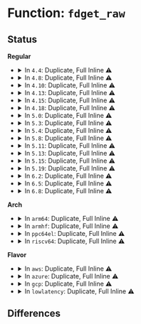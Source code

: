 # Function: <code>fdget_raw</code>

## Status
<b>Regular</b>
<ul>
<li>
<details>
<summary>In <code>4.4</code>: Duplicate, Full Inline ⚠️</summary>

**Collision:** Static Duplication

**Inline:** Full

**Transformation:** False

**Instances:**

```
In fs/open.c (ffffffff8120acd0)
Location: include/linux/file.h:59
Inline: True
Inline callers:
  - fs/open.c:SyS_fchdir
```
```
In fs/stat.c (ffffffff81211535)
Location: include/linux/file.h:59
Inline: True
Inline callers:
  - fs/stat.c:vfs_fstat
```
```
In fs/namei.c (ffffffff81218fd0)
Location: include/linux/file.h:59
Inline: True
Inline callers:
  - fs/namei.c:path_init
```
```
In fs/fcntl.c (ffffffff8121ee3f)
Location: include/linux/file.h:59
Inline: True
Inline callers:
  - fs/fcntl.c:SyS_fcntl
```
```
In fs/statfs.c (ffffffff81241c85)
Location: include/linux/file.h:59
Inline: True
Inline callers:
  - fs/statfs.c:fd_statfs
```
</details>
</li>
<li>
<details>
<summary>In <code>4.8</code>: Duplicate, Full Inline ⚠️</summary>

**Collision:** Static Duplication

**Inline:** Full

**Transformation:** False

**Instances:**

```
In fs/open.c (ffffffff81230980)
Location: include/linux/file.h:60
Inline: True
Inline callers:
  - fs/open.c:SyS_fchdir
```
```
In fs/stat.c (ffffffff81237fe5)
Location: include/linux/file.h:60
Inline: True
Inline callers:
  - fs/stat.c:vfs_fstat
```
```
In fs/namei.c (ffffffff8123dffd)
Location: include/linux/file.h:60
Inline: True
Inline callers:
  - fs/namei.c:path_init
```
```
In fs/fcntl.c (ffffffff812467cf)
Location: include/linux/file.h:60
Inline: True
Inline callers:
  - fs/fcntl.c:SyS_fcntl
```
```
In fs/statfs.c (ffffffff81269fd5)
Location: include/linux/file.h:60
Inline: True
Inline callers:
  - fs/statfs.c:fd_statfs
```
</details>
</li>
<li>
<details>
<summary>In <code>4.10</code>: Duplicate, Full Inline ⚠️</summary>

**Collision:** Static Duplication

**Inline:** Full

**Transformation:** False

**Instances:**

```
In fs/open.c (ffffffff81242f30)
Location: include/linux/file.h:60
Inline: True
Inline callers:
  - fs/open.c:SyS_fchdir
```
```
In fs/stat.c (ffffffff8124aca5)
Location: include/linux/file.h:60
Inline: True
Inline callers:
  - fs/stat.c:vfs_fstat
```
```
In fs/namei.c (ffffffff81250ddd)
Location: include/linux/file.h:60
Inline: True
Inline callers:
  - fs/namei.c:path_init
```
```
In fs/fcntl.c (ffffffff812597bf)
Location: include/linux/file.h:60
Inline: True
Inline callers:
  - fs/fcntl.c:SyS_fcntl
```
```
In fs/statfs.c (ffffffff8127cf85)
Location: include/linux/file.h:60
Inline: True
Inline callers:
  - fs/statfs.c:fd_statfs
```
</details>
</li>
<li>
<details>
<summary>In <code>4.13</code>: Duplicate, Full Inline ⚠️</summary>

**Collision:** Static Duplication

**Inline:** Full

**Transformation:** False

**Instances:**

```
In fs/open.c (ffffffff8124e690)
Location: include/linux/file.h:60
Inline: True
Inline callers:
  - fs/open.c:SyS_fchdir
```
```
In fs/stat.c (ffffffff81256787)
Location: include/linux/file.h:60
Inline: True
Inline callers:
  - fs/stat.c:vfs_statx_fd
```
```
In fs/namei.c (ffffffff8125c530)
Location: include/linux/file.h:60
Inline: True
Inline callers:
  - fs/namei.c:path_init
```
```
In fs/fcntl.c (ffffffff8126639a)
Location: include/linux/file.h:60
Inline: True
Inline callers:
  - fs/fcntl.c:compat_SyS_fcntl
  - fs/fcntl.c:SyS_fcntl
```
```
In fs/statfs.c (ffffffff8128a935)
Location: include/linux/file.h:60
Inline: True
Inline callers:
  - fs/statfs.c:fd_statfs
```
</details>
</li>
<li>
<details>
<summary>In <code>4.15</code>: Duplicate, Full Inline ⚠️</summary>

**Collision:** Static Duplication

**Inline:** Full

**Transformation:** False

**Instances:**

```
In fs/open.c (ffffffff81270610)
Location: include/linux/file.h:61
Inline: True
Inline callers:
  - fs/open.c:SyS_fchdir
```
```
In fs/stat.c (ffffffff812789d7)
Location: include/linux/file.h:61
Inline: True
Inline callers:
  - fs/stat.c:vfs_statx_fd
```
```
In fs/namei.c (ffffffff8127e999)
Location: include/linux/file.h:61
Inline: True
Inline callers:
  - fs/namei.c:path_init
```
```
In fs/fcntl.c (ffffffff81288c5a)
Location: include/linux/file.h:61
Inline: True
Inline callers:
  - fs/fcntl.c:compat_SyS_fcntl
  - fs/fcntl.c:SyS_fcntl
```
```
In fs/statfs.c (ffffffff812ad655)
Location: include/linux/file.h:61
Inline: True
Inline callers:
  - fs/statfs.c:fd_statfs
```
</details>
</li>
<li>
<details>
<summary>In <code>4.18</code>: Duplicate, Full Inline ⚠️</summary>

**Collision:** Static Duplication

**Inline:** Full

**Transformation:** False

**Instances:**

```
In fs/open.c (ffffffff812949f5)
Location: include/linux/file.h:61
Inline: True
Inline callers:
  - fs/open.c:__ia32_sys_fchdir
  - fs/open.c:__x64_sys_fchdir
```
```
In fs/stat.c (ffffffff8129f313)
Location: include/linux/file.h:61
Inline: True
Inline callers:
  - fs/stat.c:vfs_statx_fd
```
```
In fs/namei.c (ffffffff812a7791)
Location: include/linux/file.h:61
Inline: True
Inline callers:
  - fs/namei.c:path_init
```
```
In fs/fcntl.c (ffffffff812aee4d)
Location: include/linux/file.h:61
Inline: True
Inline callers:
  - fs/fcntl.c:do_compat_fcntl64
  - fs/fcntl.c:__ia32_sys_fcntl
  - fs/fcntl.c:__x64_sys_fcntl
```
```
In fs/statfs.c (ffffffff812d5385)
Location: include/linux/file.h:61
Inline: True
Inline callers:
  - fs/statfs.c:fd_statfs
```
</details>
</li>
<li>
<details>
<summary>In <code>5.0</code>: Duplicate, Full Inline ⚠️</summary>

**Collision:** Static Duplication

**Inline:** Full

**Transformation:** False

**Instances:**

```
In fs/open.c (ffffffff812a94a5)
Location: include/linux/file.h:63
Inline: True
Inline callers:
  - fs/open.c:__ia32_sys_fchdir
  - fs/open.c:__x64_sys_fchdir
```
```
In fs/stat.c (ffffffff812b42f3)
Location: include/linux/file.h:63
Inline: True
Inline callers:
  - fs/stat.c:vfs_statx_fd
```
```
In fs/namei.c (ffffffff812bc83a)
Location: include/linux/file.h:63
Inline: True
Inline callers:
  - fs/namei.c:path_init
```
```
In fs/fcntl.c (ffffffff812c3f3e)
Location: include/linux/file.h:63
Inline: True
Inline callers:
  - fs/fcntl.c:do_compat_fcntl64
  - fs/fcntl.c:__ia32_sys_fcntl
  - fs/fcntl.c:__x64_sys_fcntl
```
```
In fs/statfs.c (ffffffff812ea6a5)
Location: include/linux/file.h:63
Inline: True
Inline callers:
  - fs/statfs.c:fd_statfs
```
</details>
</li>
<li>
<details>
<summary>In <code>5.3</code>: Duplicate, Full Inline ⚠️</summary>

**Collision:** Static Duplication

**Inline:** Full

**Transformation:** False

**Instances:**

```
In fs/open.c (ffffffff812c5c05)
Location: include/linux/file.h:65
Inline: True
Inline callers:
  - fs/open.c:__ia32_sys_fchdir
  - fs/open.c:__x64_sys_fchdir
```
```
In fs/stat.c (ffffffff812d1062)
Location: include/linux/file.h:65
Inline: True
Inline callers:
  - fs/stat.c:vfs_statx_fd
```
```
In fs/namei.c (ffffffff812d9318)
Location: include/linux/file.h:65
Inline: True
Inline callers:
  - fs/namei.c:path_init
```
```
In fs/fcntl.c (ffffffff812e093e)
Location: include/linux/file.h:65
Inline: True
Inline callers:
  - fs/fcntl.c:do_compat_fcntl64
  - fs/fcntl.c:__ia32_sys_fcntl
  - fs/fcntl.c:__x64_sys_fcntl
```
```
In fs/statfs.c (ffffffff81309115)
Location: include/linux/file.h:65
Inline: True
Inline callers:
  - fs/statfs.c:fd_statfs
```
</details>
</li>
<li>
<details>
<summary>In <code>5.4</code>: Duplicate, Full Inline ⚠️</summary>

**Collision:** Static Duplication

**Inline:** Full

**Transformation:** False

**Instances:**

```
In fs/open.c (ffffffff812d7615)
Location: include/linux/file.h:65
Inline: True
Inline callers:
  - fs/open.c:__ia32_sys_fchdir
  - fs/open.c:__x64_sys_fchdir
```
```
In fs/stat.c (ffffffff812e2bf2)
Location: include/linux/file.h:65
Inline: True
Inline callers:
  - fs/stat.c:vfs_statx_fd
```
```
In fs/namei.c (ffffffff812eae28)
Location: include/linux/file.h:65
Inline: True
Inline callers:
  - fs/namei.c:path_init
```
```
In fs/fcntl.c (ffffffff812f23ee)
Location: include/linux/file.h:65
Inline: True
Inline callers:
  - fs/fcntl.c:do_compat_fcntl64
  - fs/fcntl.c:__ia32_sys_fcntl
  - fs/fcntl.c:__x64_sys_fcntl
```
```
In fs/statfs.c (ffffffff8131c185)
Location: include/linux/file.h:65
Inline: True
Inline callers:
  - fs/statfs.c:fd_statfs
```
</details>
</li>
<li>
<details>
<summary>In <code>5.8</code>: Duplicate, Full Inline ⚠️</summary>

**Collision:** Static Duplication

**Inline:** Full

**Transformation:** False

**Instances:**

```
In fs/open.c (ffffffff8130d7c5)
Location: include/linux/file.h:67
Inline: True
Inline callers:
  - fs/open.c:__ia32_sys_fchdir
  - fs/open.c:__x64_sys_fchdir
```
```
In fs/stat.c (ffffffff8131aec6)
Location: include/linux/file.h:67
Inline: True
Inline callers:
  - fs/stat.c:vfs_statx_fd
```
```
In fs/namei.c (ffffffff81322b69)
Location: include/linux/file.h:67
Inline: True
Inline callers:
  - fs/namei.c:path_init
```
```
In fs/fcntl.c (ffffffff8132a60e)
Location: include/linux/file.h:67
Inline: True
Inline callers:
  - fs/fcntl.c:do_compat_fcntl64
  - fs/fcntl.c:__ia32_sys_fcntl
  - fs/fcntl.c:__x64_sys_fcntl
```
```
In fs/statfs.c (ffffffff81355e95)
Location: include/linux/file.h:67
Inline: True
Inline callers:
  - fs/statfs.c:fd_statfs
```
</details>
</li>
<li>
<details>
<summary>In <code>5.11</code>: Duplicate, Full Inline ⚠️</summary>

**Collision:** Static Duplication

**Inline:** Full

**Transformation:** False

**Instances:**

```
In fs/open.c (ffffffff81319aa5)
Location: include/linux/file.h:68
Inline: True
Inline callers:
  - fs/open.c:__ia32_sys_fchdir
  - fs/open.c:__x64_sys_fchdir
```
```
In fs/stat.c (ffffffff81326615)
Location: include/linux/file.h:68
Inline: True
Inline callers:
  - fs/stat.c:vfs_fstat
```
```
In fs/namei.c (ffffffff8132e13d)
Location: include/linux/file.h:68
Inline: True
Inline callers:
  - fs/namei.c:path_init
```
```
In fs/fcntl.c (ffffffff81335b7e)
Location: include/linux/file.h:68
Inline: True
Inline callers:
  - fs/fcntl.c:do_compat_fcntl64
  - fs/fcntl.c:__ia32_sys_fcntl
  - fs/fcntl.c:__x64_sys_fcntl
```
```
In fs/statfs.c (ffffffff813627d5)
Location: include/linux/file.h:68
Inline: True
Inline callers:
  - fs/statfs.c:fd_statfs
```
</details>
</li>
<li>
<details>
<summary>In <code>5.13</code>: Duplicate, Full Inline ⚠️</summary>

**Collision:** Static Duplication

**Inline:** Full

**Transformation:** False

**Instances:**

```
In fs/open.c (ffffffff81320635)
Location: include/linux/file.h:68
Inline: True
Inline callers:
  - fs/open.c:__ia32_sys_fchdir
  - fs/open.c:__x64_sys_fchdir
```
```
In fs/stat.c (ffffffff8132c725)
Location: include/linux/file.h:68
Inline: True
Inline callers:
  - fs/stat.c:vfs_fstat
```
```
In fs/namei.c (ffffffff81334771)
Location: include/linux/file.h:68
Inline: True
Inline callers:
  - fs/namei.c:path_init
```
```
In fs/fcntl.c (ffffffff8133bd0e)
Location: include/linux/file.h:68
Inline: True
Inline callers:
  - fs/fcntl.c:do_compat_fcntl64
  - fs/fcntl.c:__ia32_sys_fcntl
  - fs/fcntl.c:__x64_sys_fcntl
```
```
In fs/statfs.c (ffffffff81369275)
Location: include/linux/file.h:68
Inline: True
Inline callers:
  - fs/statfs.c:fd_statfs
```
```
In security/landlock/syscalls.c (ffffffff81537185)
Location: include/linux/file.h:68
Inline: True
Inline callers:
  - security/landlock/syscalls.c:get_path_from_fd
```
</details>
</li>
<li>
<details>
<summary>In <code>5.15</code>: Duplicate, Full Inline ⚠️</summary>

**Collision:** Static Duplication

**Inline:** Full

**Transformation:** False

**Instances:**

```
In fs/open.c (ffffffff8136d165)
Location: include/linux/file.h:68
Inline: True
Inline callers:
  - fs/open.c:__ia32_sys_fchdir
  - fs/open.c:__x64_sys_fchdir
```
```
In fs/stat.c (ffffffff81379e95)
Location: include/linux/file.h:68
Inline: True
Inline callers:
  - fs/stat.c:vfs_fstat
```
```
In fs/namei.c (ffffffff813820bc)
Location: include/linux/file.h:68
Inline: True
Inline callers:
  - fs/namei.c:path_init
```
```
In fs/fcntl.c (ffffffff8138998e)
Location: include/linux/file.h:68
Inline: True
Inline callers:
  - fs/fcntl.c:do_compat_fcntl64
  - fs/fcntl.c:__ia32_sys_fcntl
  - fs/fcntl.c:__x64_sys_fcntl
```
```
In fs/statfs.c (ffffffff813b7f75)
Location: include/linux/file.h:68
Inline: True
Inline callers:
  - fs/statfs.c:fd_statfs
```
```
In fs/quota/quota.c (ffffffff8141ea79)
Location: include/linux/file.h:68
Inline: True
Inline callers:
  - fs/quota/quota.c:__ia32_sys_quotactl_fd
  - fs/quota/quota.c:__x64_sys_quotactl_fd
```
```
In security/landlock/syscalls.c (ffffffff815957a5)
Location: include/linux/file.h:68
Inline: True
Inline callers:
  - security/landlock/syscalls.c:get_path_from_fd
```
</details>
</li>
<li>
<details>
<summary>In <code>5.19</code>: Duplicate, Full Inline ⚠️</summary>

**Collision:** Static Duplication

**Inline:** Full

**Transformation:** False

**Instances:**

```
In fs/open.c (ffffffff813ebd55)
Location: include/linux/file.h:66
Inline: True
Inline callers:
  - fs/open.c:__ia32_sys_fchdir
  - fs/open.c:__x64_sys_fchdir
```
```
In fs/stat.c (ffffffff813f8e15)
Location: include/linux/file.h:66
Inline: True
Inline callers:
  - fs/stat.c:vfs_fstat
```
```
In fs/namei.c (ffffffff81403daa)
Location: include/linux/file.h:66
Inline: True
Inline callers:
  - fs/namei.c:path_init
```
```
In fs/fcntl.c (ffffffff8140a9fd)
Location: include/linux/file.h:66
Inline: True
Inline callers:
  - fs/fcntl.c:do_compat_fcntl64
  - fs/fcntl.c:__ia32_sys_fcntl
  - fs/fcntl.c:__x64_sys_fcntl
```
```
In fs/statfs.c (ffffffff8143d7b5)
Location: include/linux/file.h:66
Inline: True
Inline callers:
  - fs/statfs.c:fd_statfs
```
```
In fs/quota/quota.c (ffffffff814967f9)
Location: include/linux/file.h:66
Inline: True
Inline callers:
  - fs/quota/quota.c:__ia32_sys_quotactl_fd
  - fs/quota/quota.c:__x64_sys_quotactl_fd
```
```
In security/landlock/syscalls.c (ffffffff81637a45)
Location: include/linux/file.h:66
Inline: True
Inline callers:
  - security/landlock/syscalls.c:get_path_from_fd
```
</details>
</li>
<li>
<details>
<summary>In <code>6.2</code>: Duplicate, Full Inline ⚠️</summary>

**Collision:** Static Duplication

**Inline:** Full

**Transformation:** False

**Instances:**

```
In fs/open.c (ffffffff814741f5)
Location: include/linux/file.h:66
Inline: True
Inline callers:
  - fs/open.c:__ia32_sys_fchdir
  - fs/open.c:__x64_sys_fchdir
```
```
In fs/stat.c (ffffffff81482445)
Location: include/linux/file.h:66
Inline: True
Inline callers:
  - fs/stat.c:vfs_fstat
```
```
In fs/namei.c (ffffffff8148e216)
Location: include/linux/file.h:66
Inline: True
Inline callers:
  - fs/namei.c:path_init
```
```
In fs/fcntl.c (ffffffff8149526d)
Location: include/linux/file.h:66
Inline: True
Inline callers:
  - fs/fcntl.c:do_compat_fcntl64
  - fs/fcntl.c:__ia32_sys_fcntl
  - fs/fcntl.c:__x64_sys_fcntl
```
```
In fs/statfs.c (ffffffff814cc085)
Location: include/linux/file.h:66
Inline: True
Inline callers:
  - fs/statfs.c:fd_statfs
```
```
In fs/quota/quota.c (ffffffff8152a779)
Location: include/linux/file.h:66
Inline: True
Inline callers:
  - fs/quota/quota.c:__ia32_sys_quotactl_fd
  - fs/quota/quota.c:__x64_sys_quotactl_fd
```
```
In security/landlock/syscalls.c (ffffffff816eee15)
Location: include/linux/file.h:66
Inline: True
Inline callers:
  - security/landlock/syscalls.c:get_path_from_fd
```
</details>
</li>
<li>
<details>
<summary>In <code>6.5</code>: Duplicate, Full Inline ⚠️</summary>

**Collision:** Static Duplication

**Inline:** Full

**Transformation:** False

**Instances:**

```
In kernel/cgroup/cgroup.c (ffffffff812264c5)
Location: include/linux/file.h:67
Inline: True
Inline callers:
  - kernel/cgroup/cgroup.c:cgroup_v1v2_get_from_fd
```
```
In kernel/bpf/bpf_inode_storage.c (ffffffff81336105)
Location: include/linux/file.h:67
Inline: True
Inline callers:
  - kernel/bpf/bpf_inode_storage.c:bpf_fd_inode_storage_delete_elem
  - kernel/bpf/bpf_inode_storage.c:bpf_fd_inode_storage_update_elem
  - kernel/bpf/bpf_inode_storage.c:bpf_fd_inode_storage_lookup_elem
```
```
In fs/open.c (ffffffff814a8ba5)
Location: include/linux/file.h:67
Inline: True
Inline callers:
  - fs/open.c:__ia32_sys_fchdir
  - fs/open.c:__x64_sys_fchdir
```
```
In fs/stat.c (ffffffff814b7055)
Location: include/linux/file.h:67
Inline: True
Inline callers:
  - fs/stat.c:vfs_fstat
```
```
In fs/namei.c (ffffffff814c3959)
Location: include/linux/file.h:67
Inline: True
Inline callers:
  - fs/namei.c:path_init
```
```
In fs/fcntl.c (ffffffff814ca2bd)
Location: include/linux/file.h:67
Inline: True
Inline callers:
  - fs/fcntl.c:do_compat_fcntl64
  - fs/fcntl.c:__ia32_sys_fcntl
  - fs/fcntl.c:__x64_sys_fcntl
```
```
In fs/statfs.c (ffffffff815022c5)
Location: include/linux/file.h:67
Inline: True
Inline callers:
  - fs/statfs.c:fd_statfs
```
```
In fs/quota/quota.c (ffffffff81562b59)
Location: include/linux/file.h:67
Inline: True
Inline callers:
  - fs/quota/quota.c:__ia32_sys_quotactl_fd
  - fs/quota/quota.c:__x64_sys_quotactl_fd
```
```
In security/landlock/syscalls.c (ffffffff817292a5)
Location: include/linux/file.h:67
Inline: True
Inline callers:
  - security/landlock/syscalls.c:get_path_from_fd
```
</details>
</li>
<li>
<details>
<summary>In <code>6.8</code>: Duplicate, Full Inline ⚠️</summary>

**Collision:** Static Duplication

**Inline:** Full

**Transformation:** False

**Instances:**

```
In kernel/cgroup/cgroup.c (ffffffff8123e155)
Location: include/linux/file.h:67
Inline: True
Inline callers:
  - kernel/cgroup/cgroup.c:cgroup_v1v2_get_from_fd
```
```
In kernel/bpf/bpf_inode_storage.c (ffffffff8135a765)
Location: include/linux/file.h:67
Inline: True
Inline callers:
  - kernel/bpf/bpf_inode_storage.c:bpf_fd_inode_storage_delete_elem
  - kernel/bpf/bpf_inode_storage.c:bpf_fd_inode_storage_update_elem
  - kernel/bpf/bpf_inode_storage.c:bpf_fd_inode_storage_lookup_elem
```
```
In fs/open.c (ffffffff814d9c05)
Location: include/linux/file.h:67
Inline: True
Inline callers:
  - fs/open.c:__ia32_sys_fchdir
  - fs/open.c:__x64_sys_fchdir
```
```
In fs/stat.c (ffffffff814e93d5)
Location: include/linux/file.h:67
Inline: True
Inline callers:
  - fs/stat.c:vfs_fstat
```
```
In fs/namei.c (ffffffff814f5e29)
Location: include/linux/file.h:67
Inline: True
Inline callers:
  - fs/namei.c:path_init
```
```
In fs/fcntl.c (ffffffff814fcb8d)
Location: include/linux/file.h:67
Inline: True
Inline callers:
  - fs/fcntl.c:do_compat_fcntl64
  - fs/fcntl.c:__ia32_sys_fcntl
  - fs/fcntl.c:__x64_sys_fcntl
```
```
In fs/statfs.c (ffffffff81536f15)
Location: include/linux/file.h:67
Inline: True
Inline callers:
  - fs/statfs.c:fd_statfs
```
```
In fs/quota/quota.c (ffffffff81599249)
Location: include/linux/file.h:67
Inline: True
Inline callers:
  - fs/quota/quota.c:__ia32_sys_quotactl_fd
  - fs/quota/quota.c:__x64_sys_quotactl_fd
```
```
In security/landlock/syscalls.c (ffffffff8176a67f)
Location: include/linux/file.h:67
Inline: True
Inline callers:
  - security/landlock/syscalls.c:add_rule_path_beneath
```
</details>
</li>
</ul>
<b>Arch</b>
<ul>
<li>
<details>
<summary>In <code>arm64</code>: Duplicate, Full Inline ⚠️</summary>

**Collision:** Static Duplication

**Inline:** Full

**Transformation:** False

**Instances:**

```
In fs/open.c (ffff80001037c9d4)
Location: include/linux/file.h:65
Inline: True
Inline callers:
  - fs/open.c:__arm64_sys_fchdir
```
```
In fs/stat.c (ffff80001038a5d8)
Location: include/linux/file.h:65
Inline: True
Inline callers:
  - fs/stat.c:vfs_statx_fd
```
```
In fs/namei.c (ffff8000103944cc)
Location: include/linux/file.h:65
Inline: True
Inline callers:
  - fs/namei.c:path_init
```
```
In fs/fcntl.c (ffff80001039c5dc)
Location: include/linux/file.h:65
Inline: True
Inline callers:
  - fs/fcntl.c:do_compat_fcntl64
  - fs/fcntl.c:__arm64_sys_fcntl
```
```
In fs/statfs.c (ffff8000103d3b30)
Location: include/linux/file.h:65
Inline: True
Inline callers:
  - fs/statfs.c:fd_statfs
```
</details>
</li>
<li>
<details>
<summary>In <code>armhf</code>: Duplicate, Full Inline ⚠️</summary>

**Collision:** Static Duplication

**Inline:** Full

**Transformation:** False

**Instances:**

```
In fs/open.c (c0569040)
Location: include/linux/file.h:65
Inline: True
Inline callers:
  - fs/open.c:__se_sys_fchdir
```
```
In fs/stat.c (c05727b4)
Location: include/linux/file.h:65
Inline: True
Inline callers:
  - fs/stat.c:vfs_statx_fd
```
```
In fs/namei.c (c0578a74)
Location: include/linux/file.h:65
Inline: True
Inline callers:
  - fs/namei.c:path_init
```
```
In fs/fcntl.c (c05822d0)
Location: include/linux/file.h:65
Inline: True
Inline callers:
  - fs/fcntl.c:__se_sys_fcntl64
  - fs/fcntl.c:__se_sys_fcntl
```
```
In fs/statfs.c (c05adeac)
Location: include/linux/file.h:65
Inline: True
Inline callers:
  - fs/statfs.c:fd_statfs
```
</details>
</li>
<li>
<details>
<summary>In <code>ppc64el</code>: Duplicate, Full Inline ⚠️</summary>

**Collision:** Static Duplication

**Inline:** Full

**Transformation:** False

**Instances:**

```
In fs/open.c (c000000000471c74)
Location: include/linux/file.h:65
Inline: True
Inline callers:
  - fs/open.c:__se_sys_fchdir
```
```
In fs/stat.c (c000000000481824)
Location: include/linux/file.h:65
Inline: True
Inline callers:
  - fs/stat.c:vfs_statx_fd
```
```
In fs/namei.c (c00000000048a5e8)
Location: include/linux/file.h:65
Inline: True
Inline callers:
  - fs/namei.c:path_init
```
```
In fs/fcntl.c (c00000000049737c)
Location: include/linux/file.h:65
Inline: True
Inline callers:
  - fs/fcntl.c:do_compat_fcntl64
  - fs/fcntl.c:__se_sys_fcntl
```
```
In fs/statfs.c (c0000000004d6598)
Location: include/linux/file.h:65
Inline: True
Inline callers:
  - fs/statfs.c:fd_statfs
```
</details>
</li>
<li>
<details>
<summary>In <code>riscv64</code>: Duplicate, Full Inline ⚠️</summary>

**Collision:** Static Duplication

**Inline:** Full

**Transformation:** False

**Instances:**

```
In fs/open.c (ffffffe000254372)
Location: include/linux/file.h:65
Inline: True
Inline callers:
  - fs/open.c:__se_sys_fchdir
```
```
In fs/stat.c (ffffffe00025c51c)
Location: include/linux/file.h:65
Inline: True
Inline callers:
  - fs/stat.c:vfs_statx_fd
```
```
In fs/namei.c (ffffffe00026304e)
Location: include/linux/file.h:65
Inline: True
Inline callers:
  - fs/namei.c:path_init
```
```
In fs/fcntl.c (ffffffe000268a3a)
Location: include/linux/file.h:65
Inline: True
Inline callers:
  - fs/fcntl.c:__se_sys_fcntl
```
```
In fs/statfs.c (ffffffe00028e390)
Location: include/linux/file.h:65
Inline: True
Inline callers:
  - fs/statfs.c:fd_statfs
```
</details>
</li>
</ul>
<b>Flavor</b>
<ul>
<li>
<details>
<summary>In <code>aws</code>: Duplicate, Full Inline ⚠️</summary>

**Collision:** Static Duplication

**Inline:** Full

**Transformation:** False

**Instances:**

```
In fs/open.c (ffffffff812cfbf5)
Location: include/linux/file.h:65
Inline: True
Inline callers:
  - fs/open.c:__ia32_sys_fchdir
  - fs/open.c:__x64_sys_fchdir
```
```
In fs/stat.c (ffffffff812db1d2)
Location: include/linux/file.h:65
Inline: True
Inline callers:
  - fs/stat.c:vfs_statx_fd
```
```
In fs/namei.c (ffffffff812e3408)
Location: include/linux/file.h:65
Inline: True
Inline callers:
  - fs/namei.c:path_init
```
```
In fs/fcntl.c (ffffffff812ea9ce)
Location: include/linux/file.h:65
Inline: True
Inline callers:
  - fs/fcntl.c:do_compat_fcntl64
  - fs/fcntl.c:__ia32_sys_fcntl
  - fs/fcntl.c:__x64_sys_fcntl
```
```
In fs/statfs.c (ffffffff81314765)
Location: include/linux/file.h:65
Inline: True
Inline callers:
  - fs/statfs.c:fd_statfs
```
</details>
</li>
<li>
<details>
<summary>In <code>azure</code>: Duplicate, Full Inline ⚠️</summary>

**Collision:** Static Duplication

**Inline:** Full

**Transformation:** False

**Instances:**

```
In fs/open.c (ffffffff812c0875)
Location: include/linux/file.h:65
Inline: True
Inline callers:
  - fs/open.c:__ia32_sys_fchdir
  - fs/open.c:__x64_sys_fchdir
```
```
In fs/stat.c (ffffffff812cbe52)
Location: include/linux/file.h:65
Inline: True
Inline callers:
  - fs/stat.c:vfs_statx_fd
```
```
In fs/namei.c (ffffffff812d4048)
Location: include/linux/file.h:65
Inline: True
Inline callers:
  - fs/namei.c:path_init
```
```
In fs/fcntl.c (ffffffff812db60e)
Location: include/linux/file.h:65
Inline: True
Inline callers:
  - fs/fcntl.c:do_compat_fcntl64
  - fs/fcntl.c:__ia32_sys_fcntl
  - fs/fcntl.c:__x64_sys_fcntl
```
```
In fs/statfs.c (ffffffff81305375)
Location: include/linux/file.h:65
Inline: True
Inline callers:
  - fs/statfs.c:fd_statfs
```
</details>
</li>
<li>
<details>
<summary>In <code>gcp</code>: Duplicate, Full Inline ⚠️</summary>

**Collision:** Static Duplication

**Inline:** Full

**Transformation:** False

**Instances:**

```
In fs/open.c (ffffffff812cda05)
Location: include/linux/file.h:65
Inline: True
Inline callers:
  - fs/open.c:__ia32_sys_fchdir
  - fs/open.c:__x64_sys_fchdir
```
```
In fs/stat.c (ffffffff812d8fe2)
Location: include/linux/file.h:65
Inline: True
Inline callers:
  - fs/stat.c:vfs_statx_fd
```
```
In fs/namei.c (ffffffff812e1218)
Location: include/linux/file.h:65
Inline: True
Inline callers:
  - fs/namei.c:path_init
```
```
In fs/fcntl.c (ffffffff812e87de)
Location: include/linux/file.h:65
Inline: True
Inline callers:
  - fs/fcntl.c:do_compat_fcntl64
  - fs/fcntl.c:__ia32_sys_fcntl
  - fs/fcntl.c:__x64_sys_fcntl
```
```
In fs/statfs.c (ffffffff81312555)
Location: include/linux/file.h:65
Inline: True
Inline callers:
  - fs/statfs.c:fd_statfs
```
</details>
</li>
<li>
<details>
<summary>In <code>lowlatency</code>: Duplicate, Full Inline ⚠️</summary>

**Collision:** Static Duplication

**Inline:** Full

**Transformation:** False

**Instances:**

```
In fs/open.c (ffffffff812de815)
Location: include/linux/file.h:65
Inline: True
Inline callers:
  - fs/open.c:__ia32_sys_fchdir
  - fs/open.c:__x64_sys_fchdir
```
```
In fs/stat.c (ffffffff812e9ef2)
Location: include/linux/file.h:65
Inline: True
Inline callers:
  - fs/stat.c:vfs_statx_fd
```
```
In fs/namei.c (ffffffff812f0241)
Location: include/linux/file.h:65
Inline: True
Inline callers:
  - fs/namei.c:path_init
```
```
In fs/fcntl.c (ffffffff812f97ae)
Location: include/linux/file.h:65
Inline: True
Inline callers:
  - fs/fcntl.c:do_compat_fcntl64
  - fs/fcntl.c:__ia32_sys_fcntl
  - fs/fcntl.c:__x64_sys_fcntl
```
```
In fs/statfs.c (ffffffff81323d95)
Location: include/linux/file.h:65
Inline: True
Inline callers:
  - fs/statfs.c:fd_statfs
```
</details>
</li>
</ul>

## Differences
